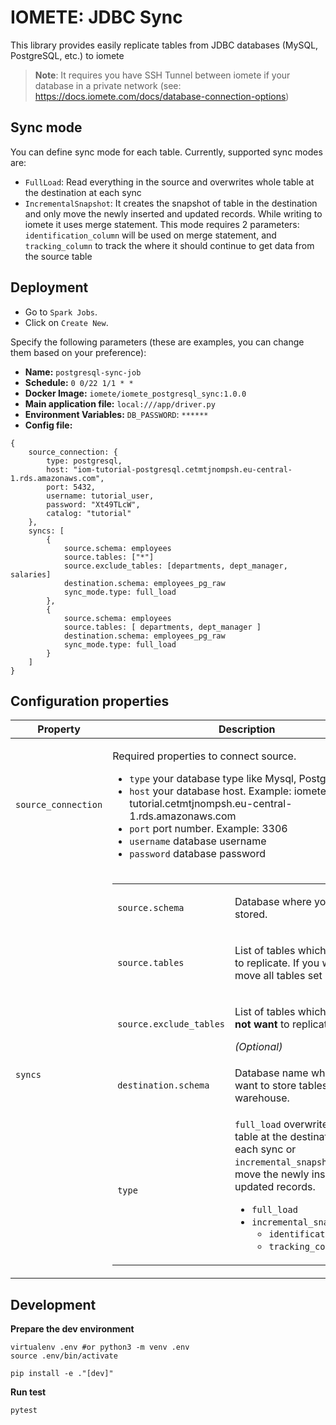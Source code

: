 # IOMETE: JDBC Sync

This library provides easily replicate tables from JDBC databases (MySQL, PostgreSQL, etc.) to iomete

> **Note**: It requires you have SSH Tunnel between iomete if your database in a private network (see: https://docs.iomete.com/docs/database-connection-options)

## Sync mode

You can define sync mode for each table. Currently, supported sync modes are:

- `FullLoad`: Read everything in the source and overwrites whole table at the destination at each sync
- `IncrementalSnapshot`: It creates the snapshot of table in the destination and only move the newly inserted and
  updated records. While writing to iomete it uses merge statement. This mode requires 2
  parameters: `identification_column` will be used on merge statement, and `tracking_column` to track the where it
  should continue to get data from the source table

## Deployment

- Go to `Spark Jobs`.
- Click on `Create New`.

Specify the following parameters (these are examples, you can change them based on your preference):
- **Name:** `postgresql-sync-job`
- **Schedule:** `0 0/22 1/1 * *`
- **Docker Image:** `iomete/iomete_postgresql_sync:1.0.0`
- **Main application file:** `local:///app/driver.py`
- **Environment Variables:** `DB_PASSWORD`: `******`
- **Config file:** 
```hocon
{
    source_connection: {
        type: postgresql,
        host: "iom-tutorial-postgresql.cetmtjnompsh.eu-central-1.rds.amazonaws.com",
        port: 5432,
        username: tutorial_user,
        password: "Xt49TLcW",
        catalog: "tutorial"
    },
    syncs: [
        {
            source.schema: employees
            source.tables: ["*"]
            source.exclude_tables: [departments, dept_manager, salaries]
            destination.schema: employees_pg_raw
            sync_mode.type: full_load
        },
        {
            source.schema: employees
            source.tables: [ departments, dept_manager ]
            destination.schema: employees_pg_raw
            sync_mode.type: full_load
        }
    ]
}
```

## Configuration properties
<table>
  <thead>
    <tr>
      <th>Property</th>
      <th>Description</th>
    </tr>
  </thead>

  <tbody>
    <tr>
      <td>
        <code>source_connection</code><br/>
      </td>
      <td>
        <p>Required properties to connect  source.</p>
        <ul>
          <li><code>type</code> your database type like Mysql, Postgres, etc.</li>
          <li><code>host</code> your database host. Example: iomete-tutorial.cetmtjnompsh.eu-central-1.rds.amazonaws.com</li>
          <li><code>port</code> port number. Example: 3306</li>
          <li><code>username</code> database username</li>
          <li><code>password</code> database password</li>
        </ul>
      </td>
    </tr>
    <tr>
      <td>
        <code>syncs</code><br/>
      </td>
      <td>
        <table>
          <tbody>
            <tr>
              <td>
                <code>source.schema</code>
              </td>
              <td>
                <p>Database where your tables stored.</p>
              </td>
            </tr>
            <tr>
              <td>
                <code>source.tables</code>
              </td>
              <td>
                <p>List of tables which you want to replicate. If you want to move all tables set <code>["*"]</code></p>
              </td>
            </tr>
            <tr>
              <td>
                <code>source.exclude_tables</code>
              </td>
              <td>
                <p>List of tables which you <strong>do not want</strong> to replicate.</p>
                <em>(Optional)</em>
              </td>
            </tr>
            <tr>
              <td>
                <code>destination.schema</code>
              </td>
              <td>
                <p>Database name where you want to store tables in your warehouse.</p>
              </td>
            </tr>
            <tr>
              <td>
                <code>type</code>
              </td>
              <td>
                <code>full_load</code> overwrites whole table at the destination at each sync or <code>incremental_snapshot</code> only move the newly inserted and updated records.
                <ul>
                  <li><code>full_load</code></li>
                  <li><code>incremental_snapshot</code>
                    <ul>
                      <li><code>identification_column</code></li>
                      <li><code>tracking_column</code></li>
                    </ul>
                  </li>
                </ul>
              </td>
            </tr>
          </tbody>
        </table>
      </td>
    </tr>
</tbody>
</table>


## Development

**Prepare the dev environment**

```shell
virtualenv .env #or python3 -m venv .env
source .env/bin/activate

pip install -e ."[dev]"
```

**Run test**

```shell
pytest
```